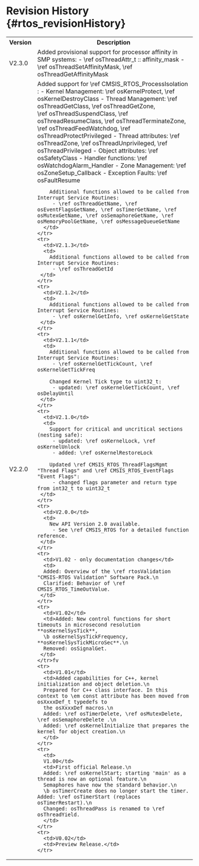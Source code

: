 # Revision History {#rtos_revisionHistory}

<table class="cmtable" summary="Revision History">
    <tr>
      <th>Version</th>
      <th>Description</th>
    </tr>
    <tr>
      <td>V2.3.0</td>
      <td>
         Added provisional support for processor affinity in SMP systems:
         - \ref osThreadAttr_t :: affinity_mask
         - \ref osThreadSetAffinityMask, \ref osThreadGetAffinityMask
      </td>
    </tr>
    <tr>
      <td>V2.2.0</td>
      <td>
        Added support for \ref CMSIS_RTOS_ProcessIsolation :
         - Kernel Management: \ref osKernelProtect, \ref osKernelDestroyClass
         - Thread Management: \ref osThreadGetClass, \ref osThreadGetZone,<br>
           \ref osThreadSuspendClass, \ref osThreadResumeClass, \ref osThreadTerminateZone,<br>
           \ref osThreadFeedWatchdog, \ref osThreadProtectPrivileged
         - Thread attributes: \ref osThreadZone, \ref osThreadUnprivileged, \ref osThreadPrivileged
         - Object attributes: \ref osSafetyClass
         - Handler functions: \ref osWatchdogAlarm_Handler
         - Zone Management: \ref osZoneSetup_Callback
         - Exception Faults: \ref osFaultResume

        Additional functions allowed to be called from Interrupt Service Routines:
         - \ref osThreadGetName, \ref osEventFlagsGetName, \ref osTimerGetName, \ref osMutexGetName, \ref osSemaphoreGetName, \ref osMemoryPoolGetName, \ref osMessageQueueGetName
      </td>
    </tr>
    <tr>
      <td>V2.1.3</td>
      <td>
        Additional functions allowed to be called from Interrupt Service Routines:
         - \ref osThreadGetId
     </td>
    </tr>
    <tr>
      <td>V2.1.2</td>
      <td>
        Additional functions allowed to be called from Interrupt Service Routines:
         - \ref osKernelGetInfo, \ref osKernelGetState
     </td>
    </tr>
    <tr>
      <td>V2.1.1</td>
      <td>
        Additional functions allowed to be called from Interrupt Service Routines:
         - \ref osKernelGetTickCount, \ref osKernelGetTickFreq
         
        Changed Kernel Tick type to uint32_t:
         - updated: \ref osKernelGetTickCount, \ref osDelayUntil
     </td>
    </tr>
    <tr>
      <td>V2.1.0</td>
      <td>
        Support for critical and uncritical sections (nesting safe):
         - updated: \ref osKernelLock, \ref osKernelUnlock
         - added: \ref osKernelRestoreLock

        Updated \ref CMSIS_RTOS_ThreadFlagsMgmt "Thread Flags" and \ref CMSIS_RTOS_EventFlags "Event Flags":
         - changed flags parameter and return type from int32_t to uint32_t
     </td>
    </tr>
    <tr>
      <td>V2.0.0</td>
      <td>
        New API Version 2.0 available. 
         - See \ref CMSIS_RTOS for a detailed function reference.
     </td>
    </tr>
    <tr>
      <td>V1.02 - only documentation changes</td>
      <td>
      Added: Overview of the \ref rtosValidation "CMSIS-RTOS Validation" Software Pack.\n
      Clarified: Behavior of \ref CMSIS_RTOS_TimeOutValue.
     </td>
    </tr>
    <tr>
      <td>V1.02</td>
      <td>Added: New control functions for short timeouts in microsecond resolution **osKernelSysTick**,
      \b osKernelSysTickFrequency, **osKernelSysTickMicroSec**.\n
      Removed: osSignalGet.
     </td>
    </tr>fv
    <tr>
      <td>V1.01</td>
      <td>Added capabilities for C++, kernel initialization and object deletion.\n
      Prepared for C++ class interface. In this context to \em const attribute has been moved from osXxxxDef_t typedefs to
      the osXxxxDef macros.\n
      Added: \ref osTimerDelete, \ref osMutexDelete, \ref osSemaphoreDelete .\n
      Added: \ref osKernelInitialize that prepares the kernel for object creation.\n
      </td>
    </tr>
    <tr>
      <td>
      V1.00</td>
      <td>First official Release.\n
      Added: \ref osKernelStart; starting 'main' as a thread is now an optional feature.\n
      Semaphores have now the standard behavior.\n
      \b osTimerCreate does no longer start the timer. Added: \ref osTimerStart (replaces osTimerRestart).\n
      Changed: osThreadPass is renamed to \ref osThreadYield.
      </td>
    </tr>
    <tr>
      <td>V0.02</td>
      <td>Preview Release.</td>
    </tr>
</table>
